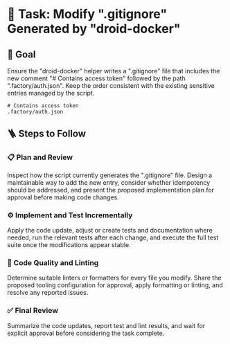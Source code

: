 # 🧠 Task: Modify ".gitignore" Generated by "droid-docker"

## 🎯 Goal

Ensure the "droid-docker" helper writes a ".gitignore" file that includes the
new comment "# Contains access token" followed by the path
".factory/auth.json". Keep the order consistent with the existing sensitive
entries managed by the script.

```text
# Contains access token
.factory/auth.json
```

## 🪜 Steps to Follow

### 📋 Plan and Review

Inspect how the script currently generates the ".gitignore" file. Design a
maintainable way to add the new entry, consider whether idempotency should be
addressed, and present the proposed implementation plan for approval before
making code changes.

### ⚙️ Implement and Test Incrementally

Apply the code update, adjust or create tests and documentation where needed,
run the relevant tests after each change, and execute the full test suite once
the modifications appear stable.

### 🧹 Code Quality and Linting

Determine suitable linters or formatters for every file you modify. Share the
proposed tooling configuration for approval, apply formatting or linting, and
resolve any reported issues.

### ✅ Final Review

Summarize the code updates, report test and lint results, and wait for explicit
approval before considering the task complete.
